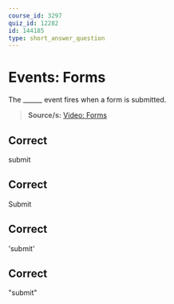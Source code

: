 ```yaml
---
course_id: 3297
quiz_id: 12282
id: 144185
type: short_answer_question
---
```


# Events: Forms

The \_\_\_\_\_\_ event fires when a form is submitted.

> **Source/s:** [Video: Forms](https://learning.flatironschool.com/courses/3297/pages/video-forms?module_item_id=270739)

## Correct

submit

## Correct

Submit

## Correct

'submit'

## Correct

"submit"
